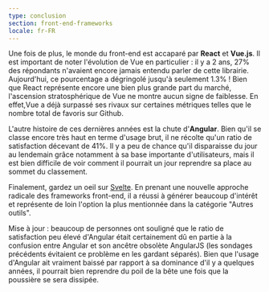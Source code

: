```yaml
---
type: conclusion
section: front-end-frameworks
locale: fr-FR
---
```


Une fois de plus, le monde du front-end est accaparé par **React** et **Vue.js**. Il est important de noter l'évolution de Vue en particulier : il y a 2 ans, 27% des répondants n'avaient encore jamais entendu parler de cette librairie. Aujourd'hui, ce pourcentage a dégringolé jusqu'à seulement 1.3% ! Bien que React représente encore une bien plus grande part du marché, l'ascension stratosphérique de Vue ne montre aucun signe de faiblesse. En effet,Vue a déjà surpassé ses rivaux sur certaines métriques telles que le nombre total de favoris sur Github.

L'autre histoire de ces dernières années est la chute d'**Angular**. Bien qu'il se classe encore très haut en terme d'usage brut, il ne récolte qu'un ratio de satisfaction décevant de 41%. Il y a peu de chance qu'il disparaisse du jour au lendemain grâce notamment à sa base importante d'utilisateurs, mais il est bien difficile de voir comment il pourrait un jour reprendre sa place au sommet du classement.

Finalement, gardez un oeil sur [Svelte](https://svelte.technology/). En prenant une nouvelle approche radicale des frameworks front-end, il a réussi à générer beaucoup d'intérêt et représente de loin l'option la plus mentionnée dans la catégorie "Autres outils".

Mise à jour : beaucoup de personnes ont souligné que le ratio de satisfaction peu élevé d'Angular était certainement dû en partie à la confusion entre Angular et son ancêtre obsolète AngularJS (les sondages précédents évitaient ce problème en les gardant séparés). Bien que l'usage d'Angular ait vraiment baissé par rapport à sa dominance d'il y a quelques années, il pourrait bien reprendre du poil de la bête une fois que la poussière se sera dissipée.
